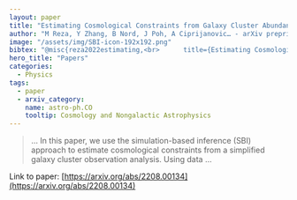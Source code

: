 ```yaml
---
layout: paper
title: "Estimating Cosmological Constraints from Galaxy Cluster Abundance using Simulation-Based Inference"
author: "M Reza, Y Zhang, B Nord, J Poh, A Ciprijanovic… - arXiv preprint arXiv …, 2022 - arxiv.org"
image: "/assets/img/SBI-icon-192x192.png"
bibtex: "@misc{reza2022estimating,<br>      title={Estimating Cosmological Constraints from Galaxy Cluster Abundance using Simulation-Based Inference}, <br>      author={Moonzarin Reza and Yuanyuan Zhang and Brian Nord and Jason Poh and Aleksandra Ciprijanovic and Louis Strigari},<br>      year={2022},<br>      eprint={2208.00134},<br>      archivePrefix={arXiv},<br>      primaryClass={astro-ph.CO}<br>}"
hero_title: "Papers"
categories:
  - Physics
tags:
  - paper
  - arxiv_category:
    name: astro-ph.CO
    tooltip: Cosmology and Nongalactic Astrophysics
---
```

>… In this paper, we use the simulation-based inference (SBI) approach to estimate cosmological constraints from a simplified galaxy cluster observation analysis. Using data …

Link to paper: [https://arxiv.org/abs/2208.00134](https://arxiv.org/abs/2208.00134)


